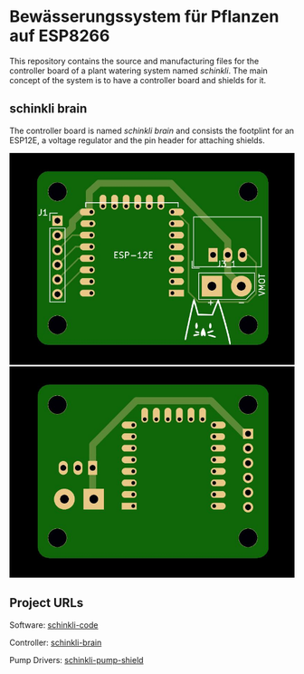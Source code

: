 # Bewässerungssystem für Pflanzen auf ESP8266

This repository contains the source and manufacturing files for the controller board of 
a plant watering system named _schinkli_. The main concept of the system is to have a controller 
board and shields for it.

## schinkli brain

The controller board is named _schinkli brain_ and consists the footplint for an ESP12E, a voltage regulator and the pin header for attaching shields.

![pcb front](/doc/brain-front.JPG)
![pcb front](/doc/brain-back.JPG)

## Project URLs

Software: [schinkli-code](https://github.com/wilmas-playground/schinkli-code)

Controller: [schinkli-brain](https://github.com/wilmas-playground/schinkli-brain)

Pump Drivers: [schinkli-pump-shield](https://github.com/wilmas-playground/schinkli-pump-shield)
